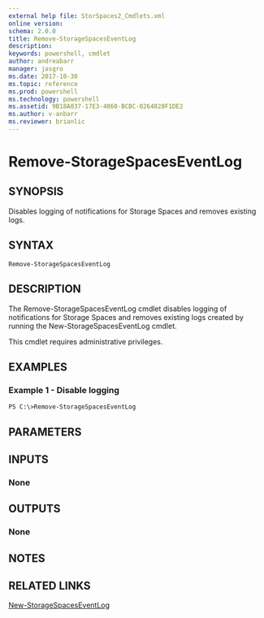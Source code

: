 ```yaml
---
external help file: StorSpaces2_Cmdlets.xml
online version: 
schema: 2.0.0
title: Remove-StorageSpacesEventLog
description: 
keywords: powershell, cmdlet
author: andreabarr
manager: jasgro
ms.date: 2017-10-30
ms.topic: reference
ms.prod: powershell
ms.technology: powershell
ms.assetid: 9B18A037-17E3-4860-BCBC-0264828F1DE2
ms.author: v-anbarr
ms.reviewer: brianlic
---
```


# Remove-StorageSpacesEventLog

## SYNOPSIS
Disables logging of notifications for Storage Spaces and removes existing logs.

## SYNTAX

```
Remove-StorageSpacesEventLog
```

## DESCRIPTION
The Remove-StorageSpacesEventLog cmdlet disables logging of notifications for Storage Spaces and removes existing logs created by running the New-StorageSpacesEventLog cmdlet.

This cmdlet requires administrative privileges.

## EXAMPLES

### Example 1 - Disable logging
```
PS C:\>Remove-StorageSpacesEventLog
```

## PARAMETERS

## INPUTS

### None

## OUTPUTS

### None

## NOTES

## RELATED LINKS

[New-StorageSpacesEventLog](./New-StorageSpacesEventLog.md)

